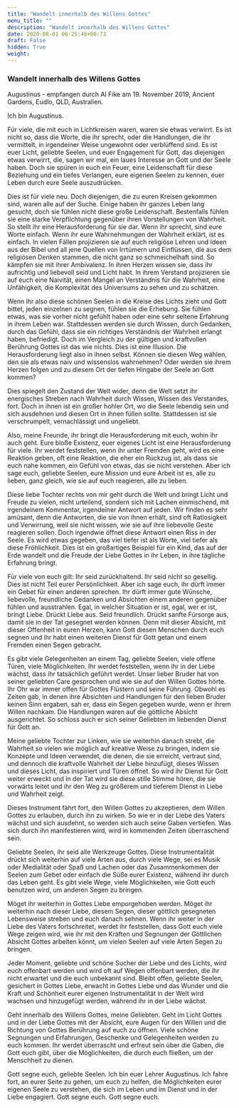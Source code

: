 ```yaml
---
title: "Wandelt innerhalb des Willens Gottes"
menu_title: ""
description: "Wandelt innerhalb des Willens Gottes"
date: 2020-08-01 06:25:48+00:73
draft: False
hidden: True
weight:
---
```

### Wandelt innerhalb des Willens Gottes

Augustinus - empfangen durch Al Fike am 19. November 2019, Ancient Gardens, Eudlo, QLD, Australien.

Ich bin Augustinus.

Für viele, die mit euch in Lichtkreisen waren, waren sie etwas verwirrt. Es ist nicht so, dass die Worte, die ihr sprecht, oder die Handlungen, die ihr vermittelt, in irgendeiner Weise ungewohnt oder verblüffend sind. Es ist euer Licht, geliebte Seelen, und euer Engagement für Gott, das diejenigen etwas verwirrt, die, sagen wir mal, ein laues Interesse an Gott und der Seele haben. Doch sie spüren in euch ein Feuer, eine Leidenschaft für diese Beziehung und ein tiefes Verlangen, eure eigenen Seelen zu kennen, euer Leben durch eure Seele auszudrücken.

Dies ist für viele neu. Doch diejenigen, die zu euren Kreisen gekommen sind, waren alle auf der Suche. Einige haben ihr ganzes Leben lang gesucht, doch sie fühlen nicht diese große Leidenschaft. Bestenfalls fühlen sie eine starke Verpflichtung gegenüber ihren Vorstellungen von Wahrheit. So stellt ihr eine Herausforderung für sie dar. Wenn ihr sprecht, sind eure Worte einfach. Wenn ihr eure Wahrnehmungen der Wahrheit erklärt, ist es einfach. In vielen Fällen projizieren sie auf euch religiöse Lehren und Ideen aus der Bibel und all jene Quellen von Irrtümern und Einflüssen, die aus dem religiösen Denken stammen, die nicht ganz so schmeichelhaft sind. So kämpfen sie mit ihrer Ambivalenz. In ihren Herzen wissen sie, dass ihr aufrichtig und liebevoll seid und Licht habt. In ihrem Verstand projizieren sie auf euch eine Naivität, einen Mangel an Verständnis für die Wahrheit, eine Unfähigkeit, die Komplexität des Universums zu sehen und zu schätzen.

Wenn ihr also diese schönen Seelen in die Kreise des Lichts zieht und Gott bittet, jeden einzelnen zu segnen, fühlen sie die Erhebung. Sie fühlen etwas, was sie vorher nicht gefühlt haben oder eine sehr seltene Erfahrung in ihrem Leben war. Stattdessen werden sie durch Wissen, durch Gedanken, durch das Gefühl, dass sie ein richtiges Verständnis der Wahrheit erlangt haben, befriedigt. Doch im Vergleich zu der gültigen und kraftvollen Berührung Gottes ist das wie nichts. Dies ist eine Illusion. Die Herausforderung liegt also in ihnen selbst. Können sie diesen Weg wählen, den sie als etwas naiv und wissenslos wahrnehmen? Oder werden sie ihrem Herzen folgen und zu diesem Ort der tiefen Hingabe der Seele an Gott kommen?

Dies spiegelt den Zustand der Welt wider, denn die Welt setzt ihr energisches Streben nach Wahrheit durch Wissen, Wissen des Verstandes, fort. Doch in ihnen ist ein großer hohler Ort, wo die Seele lebendig sein und sich ausdehnen und diesen Ort in ihnen füllen sollte. Stattdessen ist sie verschrumpelt, vernachlässigt und ungeliebt.

Also, meine Freunde, ihr bringt die Herausforderung mit euch, wohin ihr auch geht. Eure bloße Existenz, euer eigenes Licht ist eine Herausforderung für viele. Ihr werdet feststellen, wenn ihr unter Fremden geht, wird es eine Reaktion geben, oft eine Reaktion, die eher ein Rückzug ist, als dass sie euch nahe kommen, ein Gefühl von etwas, das sie nicht verstehen. Aber ich sage euch, geliebte Seelen, eure Mission und eure Arbeit ist es, alle zu lieben, ganz gleich, wie sie auf euch reagieren, alle zu lieben.

Diese liebe Tochter rechts von mir geht durch die Welt und bringt Licht und Freude zu vielen, nicht urteilend, sondern sich mit Lachen einmischend, mit irgendeinem Kommentar, irgendeiner Antwort auf jeden. Wir finden es sehr amüsant, denn die Antworten, die sie von ihnen erhält, sind oft Ratlosigkeit und Verwirrung, weil sie nicht wissen, wie sie auf ihre liebevolle Geste reagieren sollen. Doch irgendwie öffnet diese Antwort einen Riss in der Seele. Es wird etwas gegeben, das viel tiefer ist als Worte, viel tiefer als diese Fröhlichkeit. Dies ist ein großartiges Beispiel für ein Kind, das auf der Erde wandelt und die Freude der Liebe Gottes in ihr Leben, in ihre tägliche Erfahrung bringt.

Für viele von euch gilt: Ihr seid zurückhaltend. Ihr seid nicht so gesellig. Dies ist nicht Teil eurer Persönlichkeit. Aber ich sage euch, ihr dürft immer ein Gebet für einen anderen sprechen. Ihr dürft immer gute Wünsche, liebevolle, freundliche Gedanken und Absichten einem anderen gegenüber fühlen und ausstrahlen. Egal, in welcher Situation er ist, egal, wer er ist, bringt Liebe. Drückt Liebe aus. Seid freundlich. Drückt sanfte Fürsorge aus, damit sie in der Tat gesegnet werden können. Denn mit dieser Absicht, mit dieser Offenheit in euren Herzen, kann Gott diesen Menschen durch euch segnen und ihr habt einen weiteren Dienst für Gott getan und einem Fremden einen Segen gebracht.

Es gibt viele Gelegenheiten an einem Tag, geliebte Seelen, viele offene Türen, viele Möglichkeiten. Ihr werdet feststellen, wenn ihr in der Liebe wächst, dass ihr tatsächlich geführt werdet. Unser lieber Bruder hat von seiner geliebten Care gesprochen und wie sie auf den Willen Gottes hörte. Ihr Ohr war immer offen für Gottes Flüstern und seine Führung. Obwohl es Zeiten gab, in denen ihre Absichten und Handlungen für den lieben Bruder keinen Sinn ergaben, sah er, dass ein Segen gegeben wurde, wenn er ihrem Willen nachkam. Die Handlungen waren auf die göttliche Absicht ausgerichtet. So schloss auch er sich seiner Geliebten im liebenden Dienst für Gott an.

Meine geliebte Tochter zur Linken, wie sie weiterhin danach strebt, die Wahrheit so vielen wie möglich auf kreative Weise zu bringen, indem sie Konzepte und Ideen verwendet, die denen, die sie erreicht, vertraut sind, und dennoch die kraftvolle Wahrheit der Liebe hinzufügt, dieses Wissen und dieses Licht, das inspiriert und Türen öffnet. So wird ihr Dienst für Gott weiter erweckt und in der Tat wird sie diese stille Stimme hören, die sie vorwärts leitet und ihr den Weg zu größerem und tieferem Dienst in Liebe und Wahrheit zeigt.

Dieses Instrument fährt fort, den Willen Gottes zu akzeptieren, dem Willen Gottes zu erlauben, durch ihn zu wirken. So wie er in der Liebe des Vaters wächst und sich ausdehnt, so werden sich auch seine Gaben vertiefen. Was sich durch ihn manifestieren wird, wird in kommenden Zeiten überraschend sein.

Geliebte Seelen, ihr seid alle Werkzeuge Gottes. Diese Instrumentalität drückt sich weiterhin auf viele Arten aus, durch viele Wege, sei es Musik oder Medialität oder Spaß und Lachen oder das Zusammenkommen der Seelen zum Gebet oder einfach die Süße eurer Existenz, während ihr durch das Leben geht. Es gibt viele Wege, viele Möglichkeiten, wie Gott euch benutzen wird, um anderen Segen zu bringen.

Möget ihr weiterhin in Gottes Liebe emporgehoben werden. Möget ihr weiterhin nach dieser Liebe, diesem Segen, dieser göttlich gesegneten Lebensweise streben und euch danach sehnen. Wenn ihr weiter in der Liebe des Vaters fortschreitet, werdet ihr feststellen, dass Gott euch viele Wege zeigen wird, wie ihr mit den Kräften und Segnungen der Göttlichen Absicht Gottes arbeiten könnt, um vielen Seelen auf viele Arten Segen zu bringen.

Jeder Moment, geliebte und schöne Sucher der Liebe und des Lichts, wird euch offenbart werden und wird oft auf Wegen offenbart werden, die ihr nicht erwartet und die euch unbekannt sind. Bleibt offen, geliebte Seelen, gesichert in Gottes Liebe, erwacht in Gottes Liebe und das Wunder und die Kraft und Schönheit eurer eigenen Instrumentalität in der Welt wird wachsen und hinzugefügt werden, während ihr in der Liebe wächst.

Geht innerhalb des Willens Gottes, meine Geliebten. Geht im Licht Gottes und in der Liebe Gottes mit der Absicht, eure Augen für den Willen und die Richtung von Gottes Berührung auf euch zu öffnen. Viele schöne Segnungen und Erfahrungen, Geschenke und Gelegenheiten werden zu euch kommen. Ihr werdet überrascht und erfreut sein über die Gaben, die Gott euch gibt, über die Möglichkeiten, die durch euch fließen, um der Menschheit zu dienen.

Gott segne euch, geliebte Seelen. Ich bin euer Lehrer Augustinus. Ich fahre fort, an eurer Seite zu gehen, um euch zu helfen, die Möglichkeiten eurer eigenen Seele zu verstehen, die sich im Leben und im Dienst und in der Liebe engagiert. Gott segne euch. Gott segne euch.
